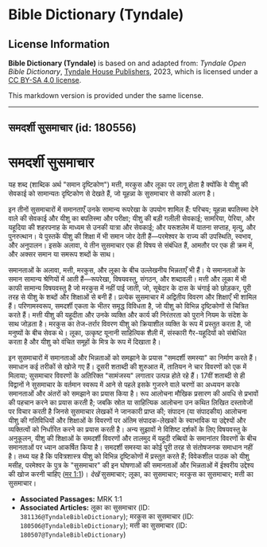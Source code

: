 # Bible Dictionary (Tyndale)

## License Information

**Bible Dictionary (Tyndale)** is based on and adapted from: _Tyndale Open Bible Dictionary_, [Tyndale House Publishers](https://tyndaleopenresources.com/), 2023, which is licensed under a [CC BY-SA 4.0 license](https://creativecommons.org/licenses/by-sa/4.0/legalcode.en).

This markdown version is provided under the same license.



--------------------------------

## समदर्शी सुसमाचार (id: 180556)

समदर्शी सुसमाचार
================

यह शब्द (शाब्दिक अर्थ "समान दृष्टिकोण") मत्ती, मरकुस और लूका पर लागू होता है क्योंकि वे यीशु की सेवकाई को सामान्यतः दृष्टिकोण से देखते हैं, जो यूहन्ना के सुसमाचार से काफी अलग है।

इन तीनों सुसमाचारों में समानताएँ उनके सामान्य रूपरेखा के उपयोग शामिल हैं: परिचय; यूहन्ना बपतिस्मा देने वाले की सेवकाई और यीशु का बपतिस्मा और परीक्षा; यीशु की बड़ी गलीली सेवकाई; सामरिया, पेरिया, और यहूदिया की शहरपनाह के माध्यम से उनकी यात्रा और सेवकाई; और यरूशलेम में यातना सप्ताह, मृत्यु, और पुनरुत्थान। ये पुस्तकें यीशु की शिक्षा में भी समान जोर देती हैं—परमेश्वर के राज्य की उपस्थिति, स्वभाव, और अनुपालन। इसके अलावा, ये तीन सुसमाचार एक ही विषय से संबंधित हैं, आमतौर पर एक ही क्रम में, और अक्सर समान या समरूप शब्दों के साथ।

समानताओं के अलावा, मत्ती, मरकुस, और लूका के बीच उल्लेखनीय भिन्नताएँ भी हैं। ये समानताओं के समान सामान्य श्रेणियों में आती हैं—रूपरेखा, विषयवस्तु, संगठन, और शब्दावली। मत्ती और लूका में भी काफी सामान्य विषयवस्तु है जो मरकुस में नहीं पाई जाती, जो, सूबेदार के दास के चंगाई को छोड़कर, पूरी तरह से यीशु के शब्दों और शिक्षाओं से बनी हैं। प्रत्येक सुसमाचार में अद्वितीय विवरण और शिक्षाएँ भी शामिल हैं। परिणामस्वरूप, समदर्शी एकता के भीतर समृद्ध विविधता है, जो यीशु को विभिन्न दृष्टिकोणों से चित्रित करते हैं। मत्ती यीशु की यहूदीता और उनके व्यक्ति और कार्य की निरंतरता को पुराने नियम के संदेश के साथ जोड़ता है। मरकुस का तेज\-तर्रार विवरण यीशु को क्रियाशील व्यक्ति के रूप में प्रस्तुत करता है, जो मनुष्यों के बीच सेवक थे। लूका, उत्कृष्ट यूनानी साहित्यिक शैली में, संस्कारी गैर\-यहूदियों को संबोधित करता है और यीशु को वंचित समूहों के मित्र के रूप में दिखाता है।

इन सुसमाचारों में समानताओं और भिन्नताओं को समझाने के प्रयास "समदर्शी समस्या" का निर्माण करते हैं। समाधान कई तरीकों से खोजे गए हैं। दूसरी शताब्दी की शुरुआत में, तातियन ने चार विवरणों को एक में मिलाया; सुसमाचार विवरणों के अतिरिक्त "सामंजस्य" लगातार उत्पन्न होते रहे हैं। 17वीं शताब्दी से ही विद्वानों ने सुसमाचार के वर्तमान स्वरूप में आने से पहले इसके गुजरने वाले चरणों का अध्ययन करके समानताओं और अंतरों को समझाने का प्रयास किया है। रूप आलोचना मौखिक प्रसारण की अवधि से प्रभावों की पहचान करने का प्रयास करती है; जबकि स्रोत या साहित्यिक आलोचना उन कथित लिखित दस्तावेजों पर विचार करती है जिनसे सुसमाचार लेखकों ने जानकारी प्राप्त की; संपादन (या संपादकीय) आलोचना यीशु की गतिविधियों और शिक्षाओं के विवरणों पर अंतिम संपादक\-लेखकों के स्वाभाविक या उद्देश्यों और व्यक्तित्वों को निर्धारित करने का प्रयास करती है। अन्य सुझावों ने विशिष्ट दर्शकों के लिए विषयवस्तु के अनुकूलन, यीशु की शिक्षाओं के समदर्शी विवरणों और तालमुद में यहूदी रब्बियों के समानांतर विवरणों के बीच समानताओं पर ध्यान आकर्षित किया है। समदर्शी समस्या का कोई पूरी तरह से संतोषजनक समाधान नहीं है। तथ्य यह है कि पवित्रशास्त्र यीशु को विभिन्न दृष्टिकोणों में प्रस्तुत करते हैं; विवेकशील पाठक को यीशु मसीह, परमेश्वर के पुत्र के "सुसमाचार" की इन घोषणाओं की समानताओं और भिन्नताओं में ईश्वरीय उद्देश्य की खोज करनी चाहिए ([मर 1:1](https://ref.ly/Mark1:1))। *देखें* सुसमाचार; लूका, का सुसमाचार; मरकुस का सुसमाचार; मत्ती का सुसमाचार।

* **Associated Passages:** MRK 1:1
* **Associated Articles:** लूका का सुसमाचार (ID: `381136@TyndaleBibleDictionary`); मरकुस का सुसमाचार (ID: `180506@TyndaleBibleDictionary`); मत्ती का सुसमाचार (ID: `180507@TyndaleBibleDictionary`)

